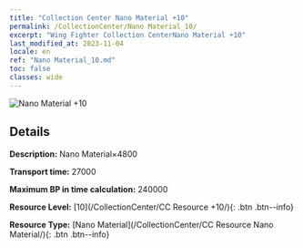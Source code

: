 ```yaml
---
title: "Collection Center Nano Material +10"
permalink: /CollectionCenter/Nano Material_10/
excerpt: "Wing Fighter Collection CenterNano Material +10"
last_modified_at: 2023-11-04
locale: en
ref: "Nano Material_10.md"
toc: false
classes: wide
---
```



![Nano Material +10](/images/cc/CC_Nano_Material_6.png)

## Details

  **Description:** Nano Material×4800

  **Transport time:** 27000

  **Maximum BP in time calculation:** 240000

  **Resource Level:** [10](/CollectionCenter/CC Resource +10/){: .btn .btn--info}

  **Resource Type:** [Nano Material](/CollectionCenter/CC Resource Nano Material/){: .btn .btn--info}

